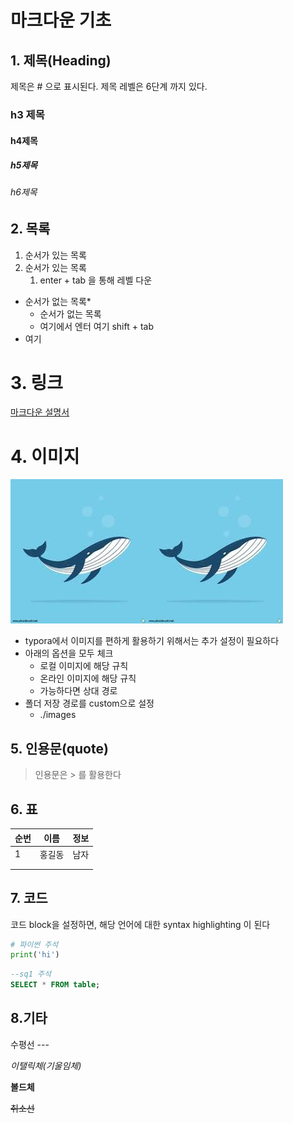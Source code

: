 # 마크다운 기초

## 1. 제목(Heading)



제목은 # 으로 표시된다. 제목 레벨은 6단계 까지 있다.



### h3 제목

#### h4제목

##### h5제목

###### h6제목

## 2. 목록

1. 순서가 있는 목록
2. 순서가 있는 목록
   1. enter + tab 을 통해 레벨 다운

* 순서가 없는 목록*
  * 순서가 없는 목록
  * 여기에서 엔터
    여기 shift + tab
* 여기

# 3. 링크

[마크다운 설명서](https://guides.github.com/)

# 4. 이미지

![다운로드](images/다운로드.jpg)![다운로드](images/다운로드.jpg)



* typora에서 이미지를 편하게 활용하기 위해서는 추가 설정이 필요하다
* 아래의 옵션을 모두 체크
  * 로컬 이미지에 해당 규칙
  * 온라인 이미지에 해당 규칙
  * 가능하다면 상대 경로
* 폴더 저장 경로를 custom으로 설정
  * ./images

## 5. 인용문(quote)

> 인용문은 > 를 활용한다

## 6. 표

| 순번 | 이름   | 정보 |
| ---- | ------ | ---- |
| 1    | 홍길동 | 남자 |
|      |        |      |
|      |        |      |



## 7. 코드

코드 block을 설정하면, 해당 언어에 대한 syntax highlighting 이 된다

``` python
# 파이썬 주석
print('hi')
```

``` sql
--sq1 주석
SELECT * FROM table;
```

## 8.기타

수평선 ---



*이탤릭체(기울임체)*

**볼드체**

~~취소선~~

















